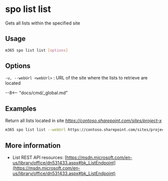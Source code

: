 # spo list list

Gets all lists within the specified site

## Usage

```sh
m365 spo list list [options]
```

## Options

`-u, --webUrl <webUrl>`
: URL of the site where the lists to retrieve are located

--8<-- "docs/cmd/_global.md"

## Examples

Return all lists located in site _https://contoso.sharepoint.com/sites/project-x_

```sh
m365 spo list list --webUrl https://contoso.sharepoint.com/sites/project-x
```

## More information

- List REST API resources: [https://msdn.microsoft.com/en-us/library/office/dn531433.aspx#bk_ListEndpoint](https://msdn.microsoft.com/en-us/library/office/dn531433.aspx#bk_ListEndpoint)
